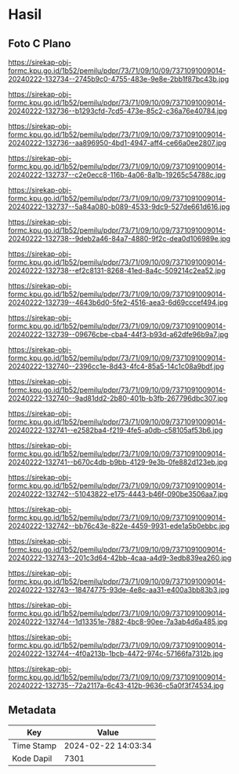 # Hasil

## Foto C Plano

https://sirekap-obj-formc.kpu.go.id/1b52/pemilu/pdpr/73/71/09/10/09/7371091009014-20240222-132734--2745b9c0-4755-483e-9e8e-2bb1f87bc43b.jpg

https://sirekap-obj-formc.kpu.go.id/1b52/pemilu/pdpr/73/71/09/10/09/7371091009014-20240222-132736--b1293cfd-7cd5-473e-85c2-c36a76e40784.jpg

https://sirekap-obj-formc.kpu.go.id/1b52/pemilu/pdpr/73/71/09/10/09/7371091009014-20240222-132736--aa896950-4bd1-4947-aff4-ce66a0ee2807.jpg

https://sirekap-obj-formc.kpu.go.id/1b52/pemilu/pdpr/73/71/09/10/09/7371091009014-20240222-132737--c2e0ecc8-116b-4a06-8a1b-19265c54788c.jpg

https://sirekap-obj-formc.kpu.go.id/1b52/pemilu/pdpr/73/71/09/10/09/7371091009014-20240222-132737--5a84a080-b089-4533-9dc9-527de661d616.jpg

https://sirekap-obj-formc.kpu.go.id/1b52/pemilu/pdpr/73/71/09/10/09/7371091009014-20240222-132738--9deb2a46-84a7-4880-9f2c-dea0d106989e.jpg

https://sirekap-obj-formc.kpu.go.id/1b52/pemilu/pdpr/73/71/09/10/09/7371091009014-20240222-132738--ef2c8131-8268-41ed-8a4c-509214c2ea52.jpg

https://sirekap-obj-formc.kpu.go.id/1b52/pemilu/pdpr/73/71/09/10/09/7371091009014-20240222-132739--4643b6d0-5fe2-4516-aea3-6d69cccef494.jpg

https://sirekap-obj-formc.kpu.go.id/1b52/pemilu/pdpr/73/71/09/10/09/7371091009014-20240222-132739--09676cbe-cba4-44f3-b93d-a62dfe96b9a7.jpg

https://sirekap-obj-formc.kpu.go.id/1b52/pemilu/pdpr/73/71/09/10/09/7371091009014-20240222-132740--2396cc1e-8d43-4fc4-85a5-14c1c08a9bdf.jpg

https://sirekap-obj-formc.kpu.go.id/1b52/pemilu/pdpr/73/71/09/10/09/7371091009014-20240222-132740--9ad81dd2-2b80-401b-b3fb-267796dbc307.jpg

https://sirekap-obj-formc.kpu.go.id/1b52/pemilu/pdpr/73/71/09/10/09/7371091009014-20240222-132741--e2582ba4-f219-4fe5-a0db-c58105af53b6.jpg

https://sirekap-obj-formc.kpu.go.id/1b52/pemilu/pdpr/73/71/09/10/09/7371091009014-20240222-132741--b670c4db-b9bb-4129-9e3b-0fe882d123eb.jpg

https://sirekap-obj-formc.kpu.go.id/1b52/pemilu/pdpr/73/71/09/10/09/7371091009014-20240222-132742--51043822-e175-4443-b46f-090be3506aa7.jpg

https://sirekap-obj-formc.kpu.go.id/1b52/pemilu/pdpr/73/71/09/10/09/7371091009014-20240222-132742--bb76c43e-822e-4459-9931-ede1a5b0ebbc.jpg

https://sirekap-obj-formc.kpu.go.id/1b52/pemilu/pdpr/73/71/09/10/09/7371091009014-20240222-132743--201c3d64-42bb-4caa-a4d9-3edb839ea260.jpg

https://sirekap-obj-formc.kpu.go.id/1b52/pemilu/pdpr/73/71/09/10/09/7371091009014-20240222-132743--18474775-93de-4e8c-aa31-e400a3bb83b3.jpg

https://sirekap-obj-formc.kpu.go.id/1b52/pemilu/pdpr/73/71/09/10/09/7371091009014-20240222-132744--1d13351e-7882-4bc8-90ee-7a3ab4d6a485.jpg

https://sirekap-obj-formc.kpu.go.id/1b52/pemilu/pdpr/73/71/09/10/09/7371091009014-20240222-132744--4f0a213b-1bcb-4472-974c-57166fa7312b.jpg

https://sirekap-obj-formc.kpu.go.id/1b52/pemilu/pdpr/73/71/09/10/09/7371091009014-20240222-132735--72a2117a-6c43-412b-9636-c5a0f3f74534.jpg


## Metadata

| Key        | Value               |
| ---------- | ------------------- |
| Time Stamp | 2024-02-22 14:03:34 |
| Kode Dapil | 7301                |



